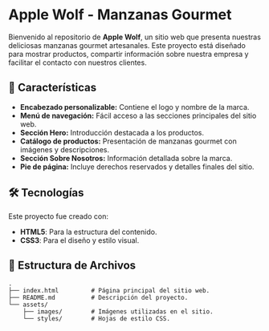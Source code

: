 # Apple Wolf - Manzanas Gourmet

Bienvenido al repositorio de **Apple Wolf**, un sitio web que presenta nuestras deliciosas manzanas gourmet artesanales. Este proyecto está diseñado para mostrar productos, compartir información sobre nuestra empresa y facilitar el contacto con nuestros clientes.

## 🚀 Características

- **Encabezado personalizable:** Contiene el logo y nombre de la marca.
- **Menú de navegación:** Fácil acceso a las secciones principales del sitio web.
- **Sección Hero:** Introducción destacada a los productos.
- **Catálogo de productos:** Presentación de manzanas gourmet con imágenes y descripciones.
- **Sección Sobre Nosotros:** Información detallada sobre la marca.
- **Pie de página:** Incluye derechos reservados y detalles finales del sitio.

## 🛠️ Tecnologías

Este proyecto fue creado con:

- **HTML5**: Para la estructura del contenido.
- **CSS3**: Para el diseño y estilo visual.

## 📂 Estructura de Archivos

```plaintext
.
├── index.html         # Página principal del sitio web.
├── README.md          # Descripción del proyecto.
└── assets/
    ├── images/        # Imágenes utilizadas en el sitio.
    └── styles/        # Hojas de estilo CSS.
